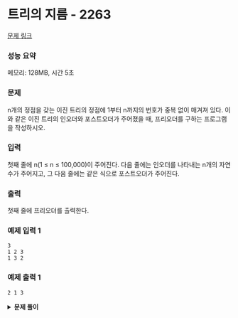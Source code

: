 # 트리의 지름 - 2263

[문제 링크](https://www.acmicpc.net/problem/2263)

### 성능 요약

메모리: 128MB, 시간 5초

### 문제

n개의 정점을 갖는 이진 트리의 정점에 1부터 n까지의 번호가 중복 없이 매겨져 있다. 이와 같은 이진 트리의 인오더와 포스트오더가 주어졌을 때, 프리오더를 구하는 프로그램을 작성하시오.

### 입력

첫째 줄에 n(1 ≤ n ≤ 100,000)이 주어진다. 다음 줄에는 인오더를 나타내는 n개의 자연수가 주어지고, 그 다음 줄에는 같은 식으로 포스트오더가 주어진다.

### 출력

첫째 줄에 프리오더를 출력한다.

### 예제 입력 1

```
3
1 2 3
1 3 2
```

### 예제 출력 1

```
2 1 3
```

<details><summary><b>문제 풀이</b></summary>
<div markdown="1">

inorder와 postorder를 골똘히 쳐다보다보니 로직 자체는 간단해 보였다.

1. postorder를 통해서 각 서브트리의 루트 노드를 구하기
2. 해당 서브 트리 루트 노드의 inorder 인덱스를 기준으로 좌우의 서브 트리에 반복

그러나 구현을 하는게 조금 어렵게 느껴졌는데, 각 서브트리로 계속 slice해서 값을 구할까 했지만, 트리가 크다면 계속 복사하는데, 시간이 많이 걸릴 것으로 느껴져서 인덱스를 이용하기로 했다.

각 재귀 함수의 실행마다 findIndex를 통해 인덱스를 구하려했지만, O(n)의 탐색을 계속 진행하기 때문에, 다른 방법이 필요했다. 그러다 inorder의 값에 대한 인덱스를 저장하는 배열을 하나 만들기로 결정했다.

```js
const [n, ...input] = require("fs")
  .readFileSync("./input2.txt")
  .toString()
  .trim()
  .split("\n");

const N = Number(n);
const inorder = input[0].split(" ").map(Number);
const postorder = input[1].split(" ").map(Number);

function Solution(N, inorder, postorder) {
  const answer = [];

  // 인덱스를 찾는 비용을 줄이기 위해 중위 순회 값들의 인덱스를 배열에 저장하기
  const indicies = [];
  for (let i = 0; i < N; i++) {
    indicies[inorder[i]] = i;
  }

  // 후위 순회에서 현재 서브 트리의 루트 노드 찾기
  // 중위 순회의 현재 루트 노드의 인덱스를 기준으로 왼쪽 오른쪽 서브 트리로 나누고 반복
  const findPreorder = (inStart, inEnd, postStart, postEnd) => {
    if (inStart > inEnd || postStart > postEnd) return;

    const root = postorder[postEnd];
    answer.push(root);

    const rootIdx = indicies[root];
    const leftSize = rootIdx - inStart; // 왼쪽 서브트리의 노드 개수
    const rightSize = inEnd - rootIdx; // 오른쪽 서브트리의 노드 개수

    findPreorder(inStart, rootIdx - 1, postStart, postStart + leftSize - 1);
    findPreorder(rootIdx + 1, inEnd, postEnd - rightSize, postEnd - 1);
  };

  findPreorder(0, N - 1, 0, N - 1);

  console.log(answer.join(" "));
}

Solution(N, inorder, postorder);
```

</div>
</details>
